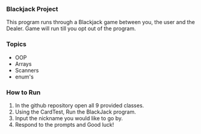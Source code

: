 ### Blackjack Project

This program runs through a Blackjack game between you, the user and the Dealer.
Game will run till you opt out of the program.
### Topics
* OOP
* Arrays
* Scanners
* enum's

### How to Run
1. In the github repository open all 9 provided classes.
2. Using the CardTest, Run the BlackJack program.
3. Input the nickname you would like to go by.
4. Respond to the prompts and Good luck!
